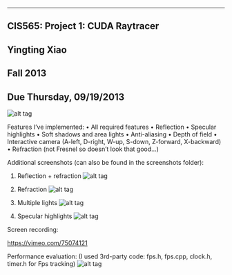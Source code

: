 -------------------------------------------------------------------------------
CIS565: Project 1: CUDA Raytracer
-------------------------------------------------------------------------------
Yingting Xiao
-------------------------------------------------------------------------------
Fall 2013
-------------------------------------------------------------------------------
Due Thursday, 09/19/2013
-------------------------------------------------------------------------------

![alt tag](https://raw.github.com/YingtingXiao/Project1-RayTracer/master/screenshots/final.PNG)

Features I’ve implemented:
• All required features
• Reflection
• Specular highlights
• Soft shadows and area lights
• Anti-aliasing
• Depth of field
• Interactive camera (A-left, D-right, W-up, S-down, Z-forward, X-backward)
• Refraction (not Fresnel so doesn’t look that good…)

Additional screenshots (can also be found in the screenshots folder):
1) Reflection + refraction
![alt tag](https://raw.github.com/YingtingXiao/Project1-RayTracer/master/screenshots/reflection_refraction.PNG)

2) Refraction
![alt tag](https://raw.github.com/YingtingXiao/Project1-RayTracer/master/screenshots/refraction.PNG)
       
3) Multiple lights
![alt tag](https://raw.github.com/YingtingXiao/Project1-RayTracer/master/screenshots/multi_lights.PNG)

4) Specular highlights
![alt tag](https://raw.github.com/YingtingXiao/Project1-RayTracer/master/screenshots/specular.PNG)

Screen recording:

https://vimeo.com/75074121

Performance evaluation:
(I used 3rd-party code: fps.h, fps.cpp, clock.h, timer.h for Fps tracking)
![alt tag](https://raw.github.com/YingtingXiao/Project1-RayTracer/master/screenshots/performance.PNG)
